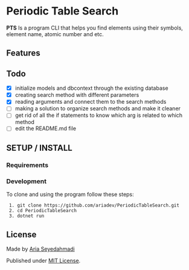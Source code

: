 # Periodic Table Search

**PTS** Is a program CLI that helps you find elements using their symbols, element name, atomic number and etc.

## Features

## Todo

-   [x] initialize models and dbcontext through the existing database
-   [x] creating search method with different parameters
-   [x] reading arguments and connect them to the search methods
-   [ ] making a solution to organize search methods and make it cleaner
-   [ ] get rid of all the if statements to know which arg is related to which method
-   [ ] edit the README.md file

## SETUP / INSTALL

### Requirements

### Development

To clone and using the program follow these steps:

```
 1. git clone https://github.com/ariadev/PeriodicTableSearch.git
 2. cd PeriodicTableSearch
 3. dotnet run
```

## License

Made by [Aria Seyedahmadi](https://github.com/ariadev)

Published under [MIT License](https://github.com/ariadev/PeriodicTableSearch/blob/master/MIT-LICENSE.txt).
